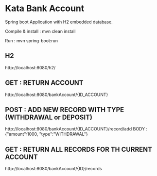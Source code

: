 # Kata Bank Account

Spring boot Application with H2 embedded database.

Compile & install : mvn clean install

Run : mvn spring-boot:run

H2
--------------------------------------------------------------
http://localhost:8080/h2/

GET : RETURN ACCOUNT
---------------------------------------------------------------
http://localhost:8080/bankAccount/{ID_ACCOUNT}

POST : ADD NEW RECORD WITH TYPE (WITHDRAWAL or DEPOSIT)
---------------------------------------------------------------
http://localhost:8080/bankAccount/{ID_ACCOUNT}/record/add
BODY : {"amount":1000, "type":"WITHDRAWAL"}
	
GET : RETURN ALL RECORDS FOR TH CURRENT ACCOUNT
---------------------------------------------------------------
http://localhost:8080/bankAccount/{ID}/records
